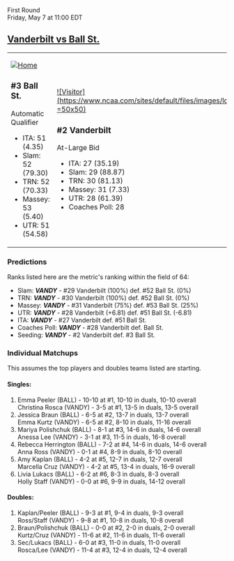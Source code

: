 First Round  
Friday, May 7 at 11:00 EDT
## [Vanderbilt vs Ball St.](https://www.ncaa.com/game/5833676) 

<table><tr><td>  

[![Home](https://www.ncaa.com/sites/default/files/images/logos/schools/b/ball-st.70.png)](../index.md)  

### #3 Ball St.  

Automatic Qualifier  
- ITA: 51 (4.35)  
- Slam: 52 (79.30)  
- TRN: 52 (70.33)  
- Massey: 53 (5.40)  
- UTR: 51 (54.58)  

</td><td>  

[![Visitor](https://www.ncaa.com/sites/default/files/images/logos/schools/v/vanderbilt.70.png =50x50)](../index.md)  

### #2 Vanderbilt  

At-Large Bid  
- ITA: 27 (35.19)  
- Slam: 29 (88.87)  
- TRN: 30 (81.13)  
- Massey: 31 (7.33)  
- UTR: 28 (61.39)  
- Coaches Poll: 28  

</td></tr></table>  

### Predictions  

Ranks listed here are the metric's ranking within the field of 64:  
- Slam: ***VANDY*** - #29 Vanderbilt (100%) def. #52 Ball St. (0%)  
- TRN: ***VANDY*** - #30 Vanderbilt (100%) def. #52 Ball St. (0%)  
- Massey: ***VANDY*** - #31 Vanderbilt (75%) def. #53 Ball St. (25%)  
- UTR: ***VANDY*** - #28 Vanderbilt (+6.81) def. #51 Ball St. (-6.81)  
- ITA: ***VANDY*** - #27 Vanderbilt def. #51 Ball St.  
- Coaches Poll: ***VANDY*** - #28 Vanderbilt def. Ball St.  
- Seeding: ***VANDY*** - #2 Vanderbilt def. #3 Ball St.  

### Individual Matchups  

This assumes the top players and doubles teams listed are starting.  

#### Singles:  
1. Emma Peeler (BALL) - 10-10 at #1, 10-10 in duals, 10-10 overall  
   Christina Rosca (VANDY) - 3-5 at #1, 13-5 in duals, 13-5 overall
2. Jessica Braun (BALL) - 6-5 at #2, 13-7 in duals, 13-7 overall  
   Emma Kurtz (VANDY) - 6-5 at #2, 8-10 in duals, 11-16 overall
3. Mariya Polishchuk (BALL) - 8-1 at #3, 14-6 in duals, 14-6 overall  
   Anessa Lee (VANDY) - 3-1 at #3, 11-5 in duals, 16-8 overall
4. Rebecca Herrington (BALL) - 7-2 at #4, 14-6 in duals, 14-6 overall  
   Anna Ross (VANDY) - 0-1 at #4, 8-9 in duals, 8-10 overall
5. Amy Kaplan (BALL) - 4-2 at #5, 12-7 in duals, 12-7 overall  
   Marcella Cruz (VANDY) - 4-2 at #5, 13-4 in duals, 16-9 overall
6. Livia Lukacs (BALL) - 6-2 at #6, 8-3 in duals, 8-3 overall  
   Holly Staff (VANDY) - 0-0 at #6, 9-9 in duals, 14-12 overall

#### Doubles:  
1. Kaplan/Peeler (BALL) - 9-3 at #1, 9-4 in duals, 9-3 overall  
   Ross/Staff (VANDY) - 9-8 at #1, 10-8 in duals, 10-8 overall
2. Braun/Polishchuk (BALL) - 0-0 at #2, 2-0 in duals, 2-0 overall  
   Kurtz/Cruz (VANDY) - 11-6 at #2, 11-6 in duals, 11-6 overall
3. Sec/Lukacs (BALL) - 6-0 at #3, 11-0 in duals, 11-0 overall  
   Rosca/Lee (VANDY) - 11-4 at #3, 12-4 in duals, 12-4 overall